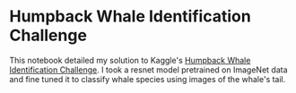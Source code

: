 # Humpback Whale Identification Challenge

This notebook detailed my solution to Kaggle's [Humpback Whale Identification Challenge](https://www.kaggle.com/c/whale-categorization-playground).
I took a resnet model pretrained on ImageNet data and fine tuned it to classify whale species using images of the whale's tail.
